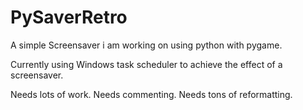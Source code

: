 # PySaverRetro

A simple Screensaver i am working on using python with pygame.

Currently using Windows task scheduler to achieve the effect of a screensaver.

Needs lots of work.
Needs commenting.
Needs tons of reformatting.
